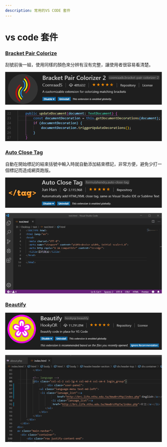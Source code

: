 ```yaml
---
description: 常用的VS CODE 套件
---
```


# vs code 套件

### [Bracket Pair Colorize](https://marketplace.visualstudio.com/items?itemName=CoenraadS.bracket-pair-colorizer)

刮號前後一組，使用同樣的顏色來分辨有沒有完整，讓使用者很容易看清楚。

![](../../.gitbook/assets/image%20%2810%29.png)

![](../../.gitbook/assets/image%20%2832%29.png)

### [Auto Close Tag](https://marketplace.visualstudio.com/items?itemName=formulahendry.auto-close-tag)

自動在開始標記的結束括號中輸入時就自動添加結束標記，非常方便，避免少打一個標記而造成網頁跑版。

![](../../.gitbook/assets/image%20%289%29.png)

![](../../.gitbook/assets/p2.gif)

### [Beautify](https://marketplace.visualstudio.com/items?itemName=HookyQR.beautify)

![](../../.gitbook/assets/image%20%2811%29.png)

![](../../.gitbook/assets/p1.gif)

